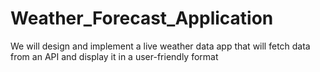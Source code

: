 # Weather_Forecast_Application
We will design and implement a live weather data app that will fetch data from an API and display it in a user-friendly format
